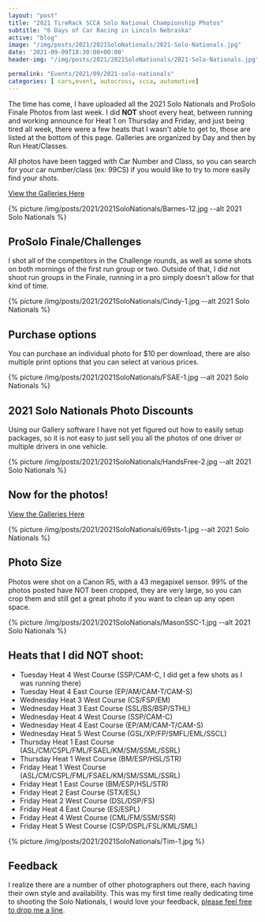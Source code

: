```yaml
---
layout: "post"
title: "2021 TireRack SCCA Solo National Championship Photos"
subtitle: "6 Days of Car Racing in Lincoln Nebraska"
active: "blog"
image: "/img/posts/2021/2021SoloNationals/2021-Solo-Nationals.jpg"
date: '2021-09-09T18:30:00+00:00'
header-img: "/img/posts/2021/2021SoloNationals/2021-Solo-Nationals.jpg"

permalink: "Events/2021/09/2021-solo-nationals"
categories: [ cars,event, autocross, scca, automotive]
---
```

The time has come, I have uploaded all the 2021 Solo Nationals and ProSolo Finale Photos from last week. I did **NOT** shoot every heat, between running and working announce for Heat 1 on Thursday and Friday, and just being tired all week, there were a few heats that I wasn't able to get to, those are listed at the bottom of this page. Galleries are organized by Day and then by Run Heat/Classes.

All photos have been tagged with Car Number and Class, so you can search for your car number/class (ex: 99CS) if you would like to try to more easily find your shots.

[View the Galleries Here](https://photos.rainbowmarks.com/2021/Cars/2021-Solo-Nationals-and-ProSolo-Finale)

{% picture /img/posts/2021/2021SoloNationals/Barnes-12.jpg --alt 2021 Solo Nationals %}

## ProSolo Finale/Challenges
I shot all of the competitors in the Challenge rounds, as well as some shots on both mornings of the first run group or two. Outside of that, I did not shoot run groups in the Finale, running in a pro simply doesn't allow for that kind of time.

{% picture /img/posts/2021/2021SoloNationals/Cindy-1.jpg --alt 2021 Solo Nationals %}

## Purchase options
You can purchase an individual photo for $10 per download, there are also multiple print options that you can select at various prices.

{% picture /img/posts/2021/2021SoloNationals/FSAE-1.jpg --alt 2021 Solo Nationals %}

## 2021 Solo Nationals Photo Discounts
Using our Gallery software I have not yet figured out how to easily setup packages, so it is not easy to just sell you all the photos of one driver or multiple drivers in one vehicle.

{% picture /img/posts/2021/2021SoloNationals/HandsFree-2.jpg --alt 2021 Solo Nationals %}

## Now for the photos!

[View the Galleries Here](https://photos.rainbowmarks.com/2021/Cars/2021-Solo-Nationals-and-ProSolo-Finale)

{% picture /img/posts/2021/2021SoloNationals/69sts-1.jpg --alt 2021 Solo Nationals %}

## Photo Size
Photos were shot on a Canon R5, with a 43 megapixel sensor. 99% of the photos posted have NOT been cropped, they are very large, so you can crop them and still get a great photo if you want to clean up any open space.

{% picture /img/posts/2021/2021SoloNationals/MasonSSC-1.jpg --alt 2021 Solo Nationals %}

## Heats that I did NOT shoot:
- Tuesday Heat 4 West Course (SSP/CAM-C, I did get a few shots as I was running there)
- Tuesday Heat 4 East Course (EP/AM/CAM-T/CAM-S)
- Wednesday Heat 3 West Course (CS/FSP/EM)
- Wednesday Heat 3 East Course (SSL/BS/BSP/STHL)
- Wednesday Heat 4 West Course (SSP/CAM-C)
- Wednesday Heat 4 East Course (EP/AM/CAM-T/CAM-S)
- Wednesday Heat 5 West Course (GSL/XP/FP/SMFL/EML/SSCL)
- Thursday Heat 1 East Course (ASL/CM/CSPL/FML/FSAEL/KM/SM/SSML/SSRL)
- Thursday Heat 1 West Course (BM/ESP/HSL/STR)
- Friday Heat 1 West Course (ASL/CM/CSPL/FML/FSAEL/KM/SM/SSML/SSRL)
- Friday Heat 1 East Course (BM/ESP/HSL/STR)
- Friday Heat 2 East Course (STX/ESL)
- Friday Heat 2 West Course (DSL/DSP/FS)
- Friday Heat 4 East Course (ES/ESPL)
- Friday Heat 4 West Course (CML/FM/SSM/SSR)
- Friday Heat 5 West Course (CSP/DSPL/FSL/KML/SML)

{% picture /img/posts/2021/2021SoloNationals/Tim-1.jpg %}


## Feedback
I realize there are a number of other photographers out there, each having their own style and availability. This was my first time really dedicating time to shooting the Solo Nationals, I would love your feedback, [please feel free to drop me a line](https://cjh.am/rbmcontact/).

